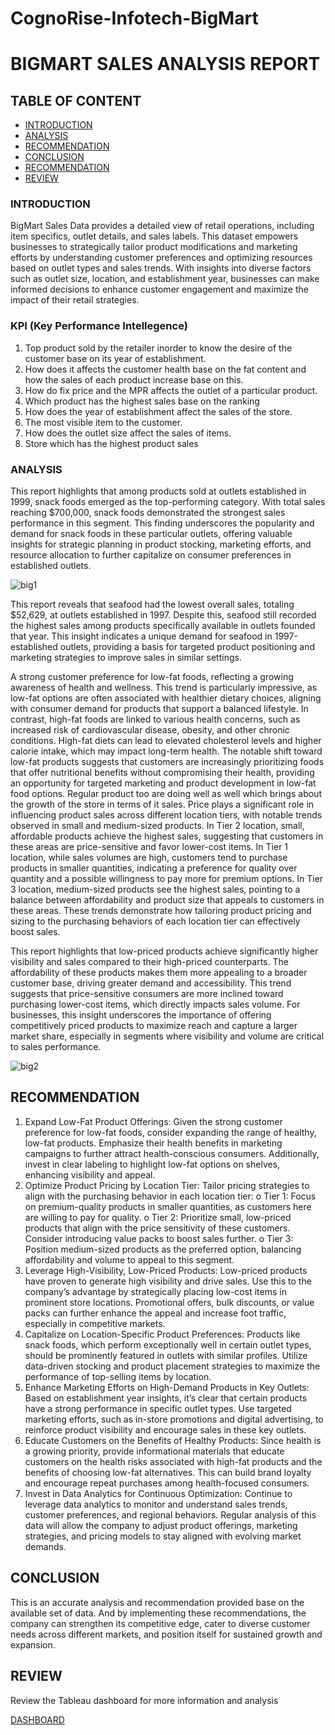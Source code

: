 # CognoRise-Infotech-BigMart

# BIGMART SALES ANALYSIS REPORT

## TABLE OF CONTENT 
- [INTRODUCTION](#INTRODUCTION)
- [ANALYSIS](#ANALYSIS)
- [RECOMMENDATION](#RECOMMENDATION)
- [CONCLUSION](#CONCLUSION)
- [RECOMMENDATION](#RECOMMENDATION)
- [REVIEW](#REVIEW)


### INTRODUCTION

BigMart Sales Data provides a detailed view of retail operations, including item specifics, outlet details, and sales labels. This dataset empowers businesses to strategically tailor product modifications and marketing efforts by understanding customer preferences and optimizing resources based on outlet types and sales trends. 
With insights into diverse factors such as outlet size, location, and establishment year, businesses can make informed decisions to enhance customer engagement and maximize the impact of their retail strategies. 

### KPI (Key Performance Intellegence)

1.	Top product sold by the retailer inorder to know the desire of the customer base on its year of establishment.
2.	How does it affects the customer health base on the fat content and how the sales of each product increase base on this.
3.	How do fix price and the MPR affects the outlet of a particular product.
4.	Which product has the highest sales base on the ranking 
5.	How does the year of establishment affect the sales of the store.
6.	The most visible item to the customer.
7.	How does the outlet size affect the sales of items.
8.	Store which has the highest product sales

### ANALYSIS

This report highlights that among products sold at outlets established in 1999, snack foods emerged as the top-performing category. With total sales reaching $700,000, snack foods demonstrated the strongest sales performance in this segment. This finding underscores the popularity and demand for snack foods in these particular outlets, offering valuable insights for strategic planning in product stocking, marketing efforts, and resource allocation to further capitalize on consumer preferences in established outlets.

![big1](https://github.com/user-attachments/assets/8a87ea13-2b7a-4a3e-b2f4-df2cb87132b0)


This report reveals that seafood had the lowest overall sales, totaling $52,629, at outlets established in 1997. Despite this, seafood still recorded the highest sales among products specifically available in outlets founded that year. This insight indicates a unique demand for seafood in 1997-established outlets, providing a basis for targeted product positioning and marketing strategies to improve sales in similar settings.

A strong customer preference for low-fat foods, reflecting a growing awareness of health and wellness. This trend is particularly impressive, as low-fat options are often associated with healthier dietary choices, aligning with consumer demand for products that support a balanced lifestyle.
In contrast, high-fat foods are linked to various health concerns, such as increased risk of cardiovascular disease, obesity, and other chronic conditions. High-fat diets can lead to elevated cholesterol levels and higher calorie intake, which may impact long-term health. The notable shift toward low-fat products suggests that customers are increasingly prioritizing foods that offer nutritional benefits without compromising their health, providing an opportunity for targeted marketing and product development in low-fat food options. Regular product too are doing well as well which brings about the growth of the store in terms of it sales.
Price plays a significant role in influencing product sales across different location tiers, with notable trends observed in small and medium-sized products. In Tier 2 location, small, affordable products achieve the highest sales, suggesting that customers in these areas are price-sensitive and favor lower-cost items. In Tier 1 location, while sales volumes are high, customers tend to purchase products in smaller quantities, indicating a preference for quality over quantity and a possible willingness to pay more for premium options. In Tier 3 location, medium-sized products see the highest sales, pointing to a balance between affordability and product size that appeals to customers in these areas. These trends demonstrate how 
tailoring product pricing and sizing to the purchasing behaviors of each location tier can effectively boost sales.

This report highlights that low-priced products achieve significantly higher visibility and sales compared to their high-priced counterparts. The affordability of these products makes them more appealing to a broader customer base, driving greater demand and accessibility. This trend suggests that price-sensitive consumers are more inclined toward purchasing lower-cost items, which directly impacts sales volume. For businesses, this insight underscores the importance of offering competitively priced products to maximize reach and capture a larger market share, especially in segments where visibility and volume are critical to sales performance.

![big2](https://github.com/user-attachments/assets/f923d280-15e1-41c6-9c03-da735715fed9)


## RECOMMENDATION


1.	Expand Low-Fat Product Offerings: Given the strong customer preference for low-fat foods, consider expanding the range of healthy, low-fat products. Emphasize their health benefits in marketing campaigns to further attract health-conscious consumers. Additionally, invest in clear labeling to highlight low-fat options on shelves, enhancing visibility and appeal.
2.	Optimize Product Pricing by Location Tier: Tailor pricing strategies to align with the purchasing behavior in each location tier:
o	Tier 1: Focus on premium-quality products in smaller quantities, as customers here are willing to pay for quality.
o	Tier 2: Prioritize small, low-priced products that align with the price sensitivity of these customers. Consider introducing value packs to boost sales further.
o	Tier 3: Position medium-sized products as the preferred option, balancing affordability and volume to appeal to this segment.
3.	Leverage High-Visibility, Low-Priced Products: Low-priced products have proven to generate high visibility and drive sales. Use this to the company’s advantage by strategically placing low-cost items in prominent store locations. Promotional offers, bulk discounts, or value packs can further enhance the appeal and increase foot traffic, especially in competitive markets.
4.	Capitalize on Location-Specific Product Preferences: Products like snack foods, which perform exceptionally well in certain outlet types, should be prominently featured in outlets with similar profiles. Utilize data-driven stocking and product placement strategies to maximize the performance of top-selling items by location.
5.	Enhance Marketing Efforts on High-Demand Products in Key Outlets: Based on establishment year insights, it’s clear that certain products have a strong performance in specific outlet types. Use targeted marketing efforts, such as in-store promotions and digital advertising, to reinforce product visibility and encourage sales in these key outlets.
6.	Educate Customers on the Benefits of Healthy Products: Since health is a growing priority, provide informational materials that educate customers on the health risks associated with high-fat products and the benefits of choosing low-fat alternatives. This can build brand loyalty and encourage repeat purchases among health-focused consumers.
7.	Invest in Data Analytics for Continuous Optimization: Continue to leverage data analytics to monitor and understand sales trends, customer preferences, and regional behaviors. Regular analysis of this data will allow the company to adjust product offerings, marketing strategies, and pricing models to stay aligned with evolving market demands.

## CONCLUSION

This is an accurate analysis and recommendation provided base on the available set of data. And by implementing these recommendations, the company can strengthen its competitive edge, cater to diverse customer needs across different markets, and position itself for sustained growth and expansion.

## REVIEW

Review the Tableau dashboard for more information and analysis

[DASHBOARD](https://public.tableau.com/app/profile/lekan.haruna/viz/BigMart_Sales_17315878755680/BigMart)


